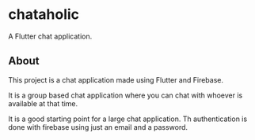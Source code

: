 # chataholic

A Flutter chat application.

## About

This project is a chat application made using Flutter and Firebase.

It is a group based chat application where you can chat with whoever is available at that time.

It is a good starting point for a large chat application. Th authentication is done with firebase using just an email and a password.


